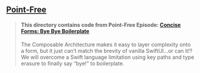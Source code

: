 ## [Point-Free](https://www.pointfree.co)

> #### This directory contains code from Point-Free Episode: [Concise Forms: Bye Bye Boilerplate](https://www.pointfree.co/episodes/ep133-concise-forms-bye-bye-boilerplate)
>
> The Composable Architecture makes it easy to layer complexity onto a form, but it just can’t match the brevity of vanilla SwiftUI…or can it!? We will overcome a Swift language limitation using key paths and type erasure to finally say “bye!” to boilerplate.
